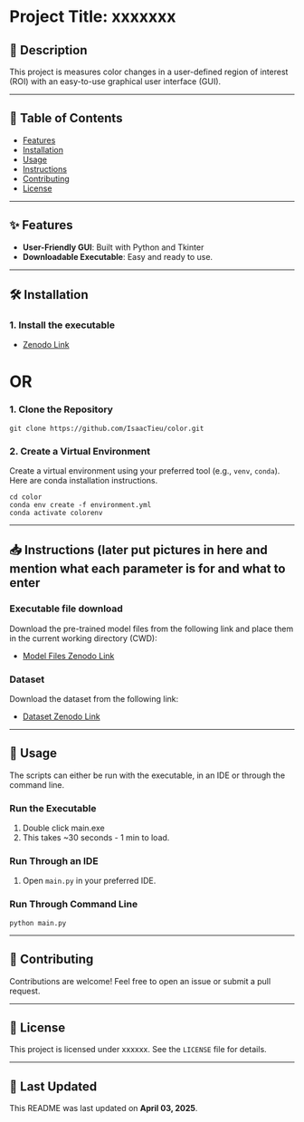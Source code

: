 # Project Title: xxxxxxx

## 📝 Description
This project is measures color changes in a user-defined region of interest (ROI) with an easy-to-use graphical user interface (GUI).

---

## 📂 Table of Contents
- [Features](#features)
- [Installation](#installation)
- [Usage](#usage)
- [Instructions](#instructions)
- [Contributing](#contributing)
- [License](#license)

---

## ✨ Features
- **User-Friendly GUI**: Built with Python and Tkinter
- **Downloadable Executable**: Easy and ready to use.

---

## 🛠️ Installation

### 1. Install the executable
- [Zenodo Link](#)

# OR

### 1. Clone the Repository 
    git clone https://github.com/IsaacTieu/color.git

### 2. Create a Virtual Environment
Create a virtual environment using your preferred tool (e.g., `venv`, `conda`). Here are conda installation instructions.

    cd color
    conda env create -f environment.yml
    conda activate colorenv

---

## 📥 Instructions (later put pictures in here and mention what each parameter is for and what to enter

### Executable file download
Download the pre-trained model files from the following link and place them in the current working directory (CWD):
- [Model Files Zenodo Link](#)

### Dataset
Download the dataset from the following link:
- [Dataset Zenodo Link](#)

---

## 🚀 Usage
The scripts can either be run with the executable, in an IDE or through the command line.

### Run the Executable
1. Double click main.exe
2. This takes ~30 seconds - 1 min to load.

### Run Through an IDE
1. Open `main.py` in your preferred IDE.

### Run Through Command Line

    python main.py

---

## 🤝 Contributing
Contributions are welcome! Feel free to open an issue or submit a pull request.

---

## 📜 License
This project is licensed under xxxxxx. See the `LICENSE` file for details.

---

## 📅 Last Updated
This README was last updated on **April 03, 2025**.


